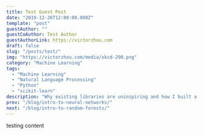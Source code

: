 ```yaml
---
title: Test Guest Post
date: "2019-12-26T12:00:00.000Z"
template: "post"
guestAuthor: ""
guestCoAuthor: Test Author
guestAuthorLink: https://victorzhou.com
draft: false
slug: "/posts/test/"
img: "https://victorzhou.com/media/xkcd-290.png"
category: "Machine Learning"
tags:
  - "Machine Learning"
  - "Natural Language Processing"
  - "Python"
  - "scikit-learn"
description: "Why existing libraries are uninspiring and how I built a better one."
prev: "/blog/intro-to-neural-networks/"
next: "/blog/intro-to-random-forests/"
---
```


testing content
